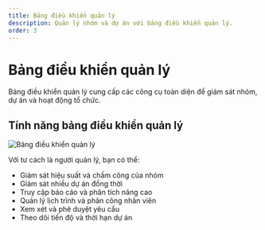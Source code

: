 ```yaml
---
title: Bảng điều khiển quản lý
description: Quản lý nhóm và dự án với bảng điều khiển quản lý.
order: 3
---
```


# Bảng điều khiển quản lý

Bảng điều khiển quản lý cung cấp các công cụ toàn diện để giám sát nhóm, dự án và hoạt động tổ chức.

## Tính năng bảng điều khiển quản lý

![Bảng điều khiển quản lý](/guide-books/web-version/03-manager-dashboard.jpg)

Với tư cách là người quản lý, bạn có thể:
- Giám sát hiệu suất và chấm công của nhóm
- Giám sát nhiều dự án đồng thời
- Truy cập báo cáo và phân tích nâng cao
- Quản lý lịch trình và phân công nhân viên
- Xem xét và phê duyệt yêu cầu
- Theo dõi tiến độ và thời hạn dự án
